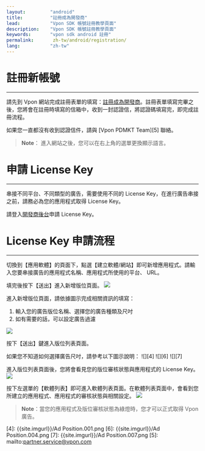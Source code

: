```yaml
---
layout:         "android"
title:          "註冊成為開發商"
lead:           "Vpon SDK 帳號註冊教學頁面"
description:    "Vpon SDK 帳號註冊教學頁面"
keywords:       "vpon sdk android 註冊"
permalink:       zh-tw/android/registration/
lang:           "zh-tw"
---
```


# 註冊新帳號
---

請先到 Vpon 網站完成註冊表單的填寫：[註冊成為開發商]。註冊表單填寫完畢之後，您將會在註冊時填寫的信箱中，收到一封認證信，將認證碼填寫完，即完成註冊流程。

如果您一直都沒有收到認證信件，請與 [Vpon PDMKT Team][5] 聯絡。

> **Note**： 進入網站之後，您可以在右上角的選單更換顯示語言。

# 申請 License Key
---
串接不同平台、不同類型的廣告，需要使用不同的 License Key，在進行廣告串接之前，請務必為您的應用程式取得 License Key。
<!-- 我們強烈建議您同時註冊「台灣區」以及「中國區」的 License
Key，可以幫助您橫跨大中華區的行動廣告市場。 -->

請登入[開發商後台]申請 License Key。

# License Key 申請流程
---
切換到【應用軟體】的頁面下，點選【建立軟體/網站】即可新增應用程式。請輸入您要串接廣告的應用程式名稱、應用程式所使用的平台、
URL。<br>

填完後按下【送出】進入新增版位頁面。
![][0]

進入新增版位頁面，請依據圖示完成相關資訊的填寫：

1.  輸入您的廣告版位名稱、選擇您的廣告種類及尺吋
2.  如有需要的話，可以設定廣告過濾

![][1]

按下【送出】鍵進入版位列表頁面。

如果您不知道如何選擇廣告尺吋，請參考以下圖示說明：
![][4]
![][6]
![][7]

進入版位列表頁面後，您將會看見您的版位審核狀態與應用程式的 License Key。
![][2]

按下左選單的【軟體列表】即可進入軟體列表頁面。在軟體列表頁面中，會看到您所建立的應用程式、應用程式的審核狀態與相關設定。
![][3]

> **Note**：當您的應用程式及版位審核狀態為綠燈時，您才可以正式取得 Vpon 廣告。

  [註冊成為開發商]: http://console.vpon.com/register.action
  [開發商後台]: http://console.vpon.com
  [0]: {{site.imgurl}}/Console_zh-tw_01.png
  [1]: {{site.imgurl}}/Console_zh-tw_02.png
  [2]: {{site.imgurl}}/Console_zh-tw_03.png
  [3]: {{site.imgurl}}/Console_zh-tw_04.png
  [4]: {{site.imgurl}}/Ad Position.001.png
  [6]: {{site.imgurl}}/Ad Position.004.png
  [7]: {{site.imgurl}}/Ad Position.007.png
  [5]: mailto:partner.service@vpon.com